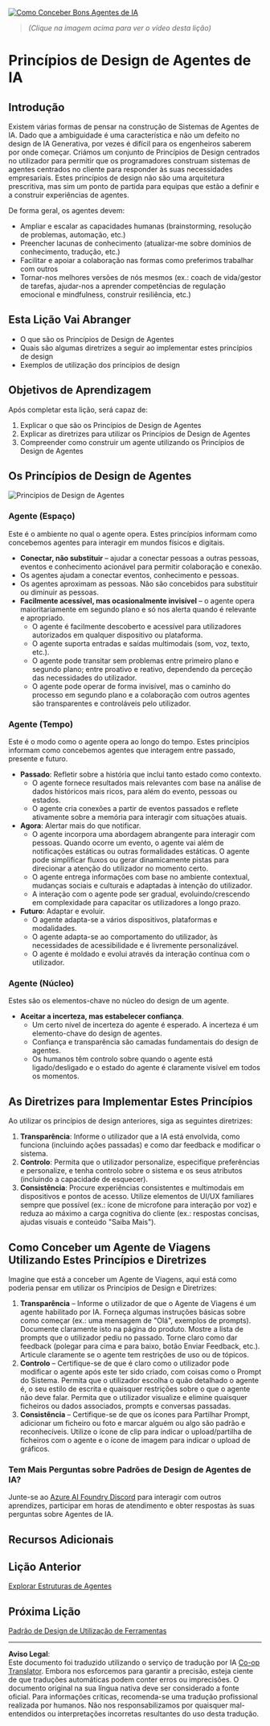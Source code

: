 <!--
CO_OP_TRANSLATOR_METADATA:
{
  "original_hash": "4c46e4ff9e349c521e2b0b17f51afa64",
  "translation_date": "2025-08-30T14:16:00+00:00",
  "source_file": "03-agentic-design-patterns/README.md",
  "language_code": "pt"
}
-->
[![Como Conceber Bons Agentes de IA](../../../translated_images/lesson-3-thumbnail.1092dd7a8f1074a5b26e35aa8f810814e05a22fed1765c20c14b2b508c7ae379.pt.png)](https://youtu.be/m9lM8qqoOEA?si=4KimounNKvArQQ0K)

> _(Clique na imagem acima para ver o vídeo desta lição)_
# Princípios de Design de Agentes de IA

## Introdução

Existem várias formas de pensar na construção de Sistemas de Agentes de IA. Dado que a ambiguidade é uma característica e não um defeito no design de IA Generativa, por vezes é difícil para os engenheiros saberem por onde começar. Criámos um conjunto de Princípios de Design centrados no utilizador para permitir que os programadores construam sistemas de agentes centrados no cliente para responder às suas necessidades empresariais. Estes princípios de design não são uma arquitetura prescritiva, mas sim um ponto de partida para equipas que estão a definir e a construir experiências de agentes.

De forma geral, os agentes devem:

- Ampliar e escalar as capacidades humanas (brainstorming, resolução de problemas, automação, etc.)
- Preencher lacunas de conhecimento (atualizar-me sobre domínios de conhecimento, tradução, etc.)
- Facilitar e apoiar a colaboração nas formas como preferimos trabalhar com outros
- Tornar-nos melhores versões de nós mesmos (ex.: coach de vida/gestor de tarefas, ajudar-nos a aprender competências de regulação emocional e mindfulness, construir resiliência, etc.)

## Esta Lição Vai Abranger

- O que são os Princípios de Design de Agentes
- Quais são algumas diretrizes a seguir ao implementar estes princípios de design
- Exemplos de utilização dos princípios de design

## Objetivos de Aprendizagem

Após completar esta lição, será capaz de:

1. Explicar o que são os Princípios de Design de Agentes
2. Explicar as diretrizes para utilizar os Princípios de Design de Agentes
3. Compreender como construir um agente utilizando os Princípios de Design de Agentes

## Os Princípios de Design de Agentes

![Princípios de Design de Agentes](../../../translated_images/agentic-design-principles.1cfdf8b6d3cc73c2b738951ee7b2043e224441d98babcf654be69d866120f93a.pt.png)

### Agente (Espaço)

Este é o ambiente no qual o agente opera. Estes princípios informam como concebemos agentes para interagir em mundos físicos e digitais.

- **Conectar, não substituir** – ajudar a conectar pessoas a outras pessoas, eventos e conhecimento acionável para permitir colaboração e conexão.
- Os agentes ajudam a conectar eventos, conhecimento e pessoas.
- Os agentes aproximam as pessoas. Não são concebidos para substituir ou diminuir as pessoas.
- **Facilmente acessível, mas ocasionalmente invisível** – o agente opera maioritariamente em segundo plano e só nos alerta quando é relevante e apropriado.
  - O agente é facilmente descoberto e acessível para utilizadores autorizados em qualquer dispositivo ou plataforma.
  - O agente suporta entradas e saídas multimodais (som, voz, texto, etc.).
  - O agente pode transitar sem problemas entre primeiro plano e segundo plano; entre proativo e reativo, dependendo da perceção das necessidades do utilizador.
  - O agente pode operar de forma invisível, mas o caminho do processo em segundo plano e a colaboração com outros agentes são transparentes e controláveis pelo utilizador.

### Agente (Tempo)

Este é o modo como o agente opera ao longo do tempo. Estes princípios informam como concebemos agentes que interagem entre passado, presente e futuro.

- **Passado**: Refletir sobre a história que inclui tanto estado como contexto.
  - O agente fornece resultados mais relevantes com base na análise de dados históricos mais ricos, para além do evento, pessoas ou estados.
  - O agente cria conexões a partir de eventos passados e reflete ativamente sobre a memória para interagir com situações atuais.
- **Agora**: Alertar mais do que notificar.
  - O agente incorpora uma abordagem abrangente para interagir com pessoas. Quando ocorre um evento, o agente vai além de notificações estáticas ou outras formalidades estáticas. O agente pode simplificar fluxos ou gerar dinamicamente pistas para direcionar a atenção do utilizador no momento certo.
  - O agente entrega informações com base no ambiente contextual, mudanças sociais e culturais e adaptadas à intenção do utilizador.
  - A interação com o agente pode ser gradual, evoluindo/crescendo em complexidade para capacitar os utilizadores a longo prazo.
- **Futuro**: Adaptar e evoluir.
  - O agente adapta-se a vários dispositivos, plataformas e modalidades.
  - O agente adapta-se ao comportamento do utilizador, às necessidades de acessibilidade e é livremente personalizável.
  - O agente é moldado e evolui através da interação contínua com o utilizador.

### Agente (Núcleo)

Estes são os elementos-chave no núcleo do design de um agente.

- **Aceitar a incerteza, mas estabelecer confiança**.
  - Um certo nível de incerteza do agente é esperado. A incerteza é um elemento-chave do design de agentes.
  - Confiança e transparência são camadas fundamentais do design de agentes.
  - Os humanos têm controlo sobre quando o agente está ligado/desligado e o estado do agente é claramente visível em todos os momentos.

## As Diretrizes para Implementar Estes Princípios

Ao utilizar os princípios de design anteriores, siga as seguintes diretrizes:

1. **Transparência**: Informe o utilizador que a IA está envolvida, como funciona (incluindo ações passadas) e como dar feedback e modificar o sistema.
2. **Controlo**: Permita que o utilizador personalize, especifique preferências e personalize, e tenha controlo sobre o sistema e os seus atributos (incluindo a capacidade de esquecer).
3. **Consistência**: Procure experiências consistentes e multimodais em dispositivos e pontos de acesso. Utilize elementos de UI/UX familiares sempre que possível (ex.: ícone de microfone para interação por voz) e reduza ao máximo a carga cognitiva do cliente (ex.: respostas concisas, ajudas visuais e conteúdo "Saiba Mais").

## Como Conceber um Agente de Viagens Utilizando Estes Princípios e Diretrizes

Imagine que está a conceber um Agente de Viagens, aqui está como poderia pensar em utilizar os Princípios de Design e Diretrizes:

1. **Transparência** – Informe o utilizador de que o Agente de Viagens é um agente habilitado por IA. Forneça algumas instruções básicas sobre como começar (ex.: uma mensagem de "Olá", exemplos de prompts). Documente claramente isto na página do produto. Mostre a lista de prompts que o utilizador pediu no passado. Torne claro como dar feedback (polegar para cima e para baixo, botão Enviar Feedback, etc.). Articule claramente se o agente tem restrições de uso ou de tópicos.
2. **Controlo** – Certifique-se de que é claro como o utilizador pode modificar o agente após este ter sido criado, com coisas como o Prompt do Sistema. Permita que o utilizador escolha o quão detalhado o agente é, o seu estilo de escrita e quaisquer restrições sobre o que o agente não deve falar. Permita que o utilizador visualize e elimine quaisquer ficheiros ou dados associados, prompts e conversas passadas.
3. **Consistência** – Certifique-se de que os ícones para Partilhar Prompt, adicionar um ficheiro ou foto e marcar alguém ou algo são padrão e reconhecíveis. Utilize o ícone de clip para indicar o upload/partilha de ficheiros com o agente e o ícone de imagem para indicar o upload de gráficos.

### Tem Mais Perguntas sobre Padrões de Design de Agentes de IA?

Junte-se ao [Azure AI Foundry Discord](https://aka.ms/ai-agents/discord) para interagir com outros aprendizes, participar em horas de atendimento e obter respostas às suas perguntas sobre Agentes de IA.

## Recursos Adicionais

## Lição Anterior

[Explorar Estruturas de Agentes](../02-explore-agentic-frameworks/README.md)

## Próxima Lição

[Padrão de Design de Utilização de Ferramentas](../04-tool-use/README.md)

---

**Aviso Legal**:  
Este documento foi traduzido utilizando o serviço de tradução por IA [Co-op Translator](https://github.com/Azure/co-op-translator). Embora nos esforcemos para garantir a precisão, esteja ciente de que traduções automáticas podem conter erros ou imprecisões. O documento original na sua língua nativa deve ser considerado a fonte oficial. Para informações críticas, recomenda-se uma tradução profissional realizada por humanos. Não nos responsabilizamos por quaisquer mal-entendidos ou interpretações incorretas resultantes do uso desta tradução.